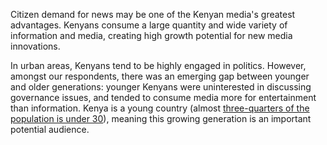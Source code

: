 Citizen demand for news may be one of the Kenyan media's greatest advantages. Kenyans consume a large quantity and wide variety of information and media, creating high growth potential for new media innovations.

In urban areas, Kenyans tend to be highly engaged in politics. However, amongst our respondents, there was an emerging gap between younger and older generations: younger Kenyans were uninterested in discussing governance issues, and tended to consume media more for entertainment than information. Kenya is a young country (almost [three-quarters of the population is under 30](https://www.census.gov/population/international/files/at/AGTRNDKE.pdf)), meaning this growing generation is an important potential audience.
